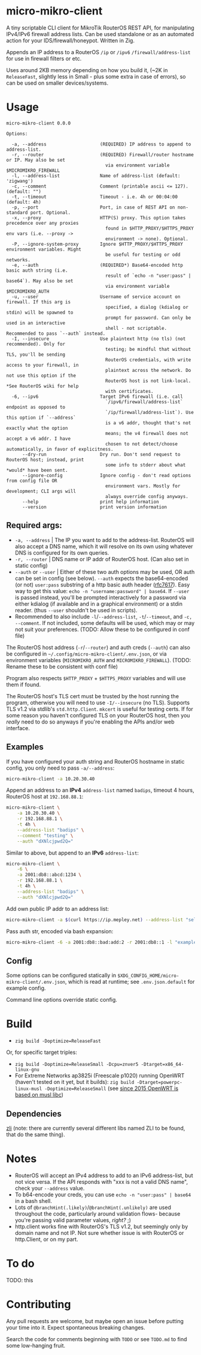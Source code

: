 # micro-mikro-client

A tiny scriptable CLI client for MikroTik RouterOS REST API, for manipulating IPv4/IPv6 firewall address lists. Can be used standalone or as an automated action for your IDS/firewall/honeypot. Written in Zig.

Appends an IP address to a RouterOS `/ip` or `/ipv6` `/firewall/address-list` for use in firewall filters or etc.

Uses around 2KB memory depending on how you build it, (~2K in `ReleaseFast`, slightly less in Small - plus some extra in case of errors), so can be used on smaller devices/systems.

# Usage

```
micro-mikro-client 0.0.0

Options:

  -a, --address                    (REQUIRED) IP address to append to address-list.
  -r, --router                     (REQUIRED) Firewall/router hostname or IP. May also be set
                                     via environment variable $MICROMIKRO_FIREWALL
  -l, --address-list               Name of address-list (default: 'zigwang')
  -c, --comment                    Comment (printable ascii <= 127). (default: "")
  -t, --timeout                    Timeout - i.e. 4h or 00:04:00 (default: 4h)
  -p, --port                       Port, in case of REST API on non-standard port. Optional.
  -x, --proxy                      HTTP(S) proxy. This option takes precedence over any proxies
                                     found in $HTTP_PROXY/$HTTPS_PROXY env vars (i.e. --proxy ->
                                     environment -> none). Optional.
  -P, --ignore-system-proxy        Ignore $HTTP_PROXY/$HTTPS_PROXY environment variables. Might
                                     be useful for testing or odd networks.
  -e, --auth                       (REQUIRED*) Base64-encoded http basic auth string (i.e.
                                     result of `echo -n "user:pass" | base64`). May also be set
                                     via environment variable $MICROMIKRO_AUTH
  -u, --user                       Username of service account on firewall. If this arg is
                                     specified, a dialog (kdialog or stdin) will be spawned to
                                     prompt for password. Can only be used in an interactive
                                     shell - not scriptable. Recommended to pass `--auth` instead.
  -I, --insecure                   Use plaintext http (no tls) (not recommended). Only for
                                     testing; be mindful that without TLS, you'll be sending
                                     RouterOS credentials, with write access to your firewall, in
                                     plaintext across the network. Do not use this option if the
                                     RouterOS host is not link-local. *See RouterOS wiki for help
                                     with certificates.
  -6, --ipv6                       Target IPv6 firewall (i.e. call
                                     `/ipv6/firewall/address-list` endpoint as opposed to
                                     `/ip/firewall/address-list`). Use this option if `--address`
                                     is a v6 addr, thought that's not exactly what the option
                                     means; the v4 firewall does not accept a v6 addr. I have
                                     chosen to not detect/choose automatically, in favor of explicitness.
      --dry-run                    Dry run. Don't send request to RouterOS host; instead, print
                                     some info to stderr about what *would* have been sent.
      --ignore-config              Ignore config - don't read options from config file OR
                                     environment vars. Mostly for development; CLI args will
                                     always override config anyways.
      --help                       print help information
      --version                    print version information
```

## Required args:

- `-a, --address` | The IP you want to add to the address-list. RouterOS will also accept a DNS name, which it will resolve on its own using whatever DNS is configured for its own queries.
- `-r, --router` | DNS name or IP addr of RouterOS host. (Can also set in static config)
- `--auth` or `--user` | Either of these two auth options may be used, OR auth can be set in config (see below). `--auth` expects the base64-encoded (or not) `user:pass` substring of a http basic auth header ([rfc7617](https://datatracker.ietf.org/doc/html/rfc7617)). Easy way to get this value: `echo -n "username:password" | base64`. If `--user` is passed instead, you'll be prompted interactively for a password via either kdialog (if available and in a graphical environment) or a stdin reader. (thus `--user` shouldn't be used in scripts).
- Recommended to also include `-l`/`--address-list`, `-t`/`--timeout`, and `-c, --comment`. If not included, some defaults will be used, which may or may not suit your preferences. (TODO: Allow these to be configured in conf file)

The RouterOS host address (`-r`/`--router`) and auth creds (`--auth`) can also be configured in `~/.config/micro-mikro-client/.env.json`, or via environment variables (`MICROMIKRO_AUTH` and `MICROMIKRO_FIREWALL`). (TODO: Rename these to be consistent with conf file)

Program also respects `$HTTP_PROXY` + `$HTTPS_PROXY` variables and will use them if found.

The RouterOS host's TLS cert must be trusted by the host running the program, otherwise you will need to use `-I/--insecure` (no TLS). Supports TLS v1.2 via stdlib's `std.http.Client`.
`mkcert` is useful for testing certs. If for some reason you haven't configured TLS on your RouterOS host, then you *really* need to do so anyways if you're enabling the APIs and/or web interface.

## Examples

If you have configured your auth string and RouterOS hostname in static config, you only need to pass `-a/--address`:
```sh
micro-mikro-client -a 10.20.30.40
```

Append an address to an __IPv4__ `address-list` named `badips`, timeout 4 hours, RouterOS host at `192.168.88.1`:

```sh
micro-mikro-client \
    -a 10.20.30.40 \
    -r 192.168.88.1 \
    -t 4h \
    --address-list "badips" \
    --comment "testing" \
    --auth "dXNlcjpwd2Q="
```

Similar to above, but append to an __IPv6__ `address-list`:

```sh
micro-mikro-client \
    -6 \
    -a 2001:db8::abcd:1234 \
    -r 192.168.88.1 \
    -t 4h \
    --address-list "badips" \
    --auth "dXNlcjpwd2Q="
```

Add own public IP addr to an address list:

```sh
micro-mikro-client -a $(curl https://ip.mepley.net) --address-list "self-public" -t 4h --comment "Automated" 
```

Pass auth str, encoded via bash expansion:
```sh
micro-mikro-client -6 -a 2001:db8::bad:add:2 -r 2001:db8::1 -l "example-list" --auth $(echo -n "user:pass" | base64)
```

## Config

Some options can be configured statically in `$XDG_CONFIG_HOME/micro-mikro-client/.env.json`, which is read at runtime; see `.env.json.default` for example config.

Command line options override static config.

# Build

- `zig build -Doptimize=ReleaseFast`

Or, for specific target triples:

- `zig build -Doptimize=ReleaseSmall -Dcpu=znver5 -Dtarget=x86_64-linux-gnu`
- For Extreme Networks ap3825i (Freescale p1020) running OpenWRT (haven't tested on it yet, but it builds): `zig build -Dtarget=powerpc-linux-musl -Doptimize=ReleaseSmall` (see [since 2015 OpenWRT is based on musl libc](https://ziggit.dev/t/zig-programming-language-as-first-class-citizen/6736/9))

## Dependencies

[zli](https://github.com/dweiller/zli) (note: there are currently several different libs named ZLI to be found, that do the same thing).

# Notes

- RouterOS will accept an IPv4 address to add to an IPv6 address-list, but not vice versa. If the API responds with "xxx is not a valid DNS name", check your `--address` value.
- To b64-encode your creds, you can use `echo -n "user:pass" | base64` in a bash shell.
- Lots of `@branchHint(.likely)`/`@branchHint(.unlikely)` are used throughout the code, particularly around validation flows- because you're passing valid parameter values, *right?* ;)
- http.client works fine with RouterOS's TLS v1.2, but seemingly only by domain name and not IP. Not sure whether issue is with RouterOS or http.Client, or on my part.

# To do

TODO: this

# Contributing

Any pull requests are welcome, but maybe open an issue before putting your time into it. Expect spontaneous breaking changes.

Search the code for comments beginning with `TODO` or see `TODO.md` to find some low-hanging fruit.
